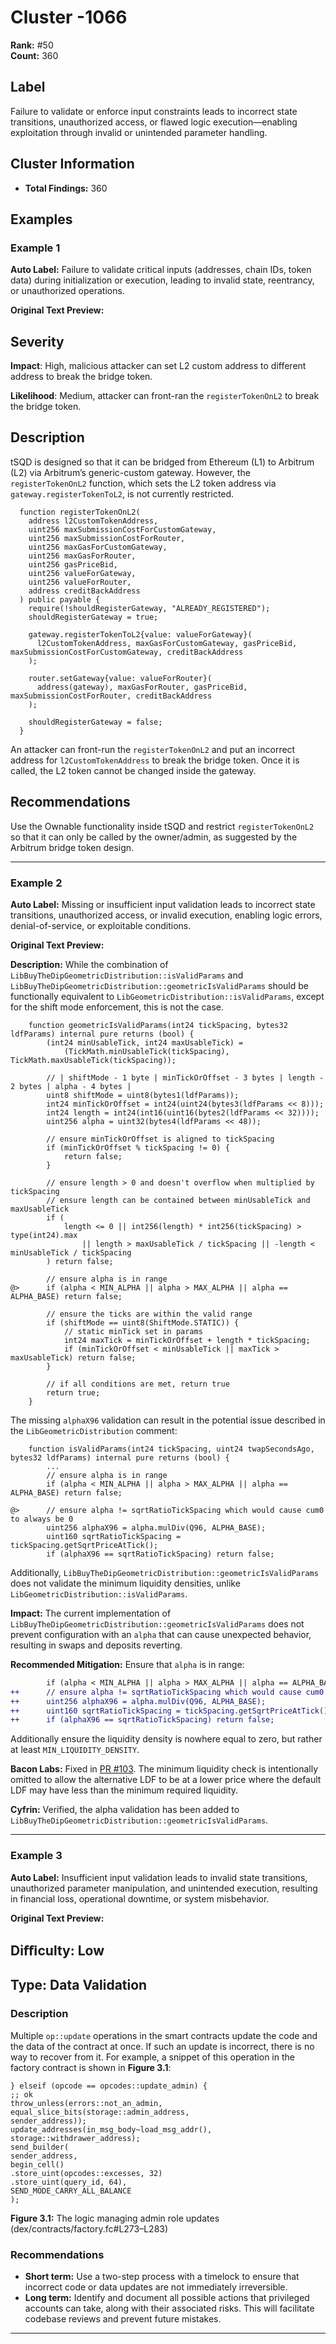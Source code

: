 # Cluster -1066

**Rank:** #50  
**Count:** 360  

## Label
Failure to validate or enforce input constraints leads to incorrect state transitions, unauthorized access, or flawed logic execution—enabling exploitation through invalid or unintended parameter handling.

## Cluster Information
- **Total Findings:** 360

## Examples

### Example 1

**Auto Label:** Failure to validate critical inputs (addresses, chain IDs, token data) during initialization or execution, leading to invalid state, reentrancy, or unauthorized operations.  

**Original Text Preview:**

## Severity

**Impact**: High, malicious attacker can set L2 custom address to different address to break the bridge token.

**Likelihood**: Medium, attacker can front-ran the `registerTokenOnL2` to break the bridge token.

## Description

tSQD is designed so that it can be bridged from Ethereum (L1) to Arbitrum (L2) via Arbitrum’s generic-custom gateway.
However, the `registerTokenOnL2` function, which sets the L2 token address via `gateway.registerTokenToL2`, is not currently restricted.

```solidity
  function registerTokenOnL2(
    address l2CustomTokenAddress,
    uint256 maxSubmissionCostForCustomGateway,
    uint256 maxSubmissionCostForRouter,
    uint256 maxGasForCustomGateway,
    uint256 maxGasForRouter,
    uint256 gasPriceBid,
    uint256 valueForGateway,
    uint256 valueForRouter,
    address creditBackAddress
  ) public payable {
    require(!shouldRegisterGateway, "ALREADY_REGISTERED");
    shouldRegisterGateway = true;

    gateway.registerTokenToL2{value: valueForGateway}(
      l2CustomTokenAddress, maxGasForCustomGateway, gasPriceBid, maxSubmissionCostForCustomGateway, creditBackAddress
    );

    router.setGateway{value: valueForRouter}(
      address(gateway), maxGasForRouter, gasPriceBid, maxSubmissionCostForRouter, creditBackAddress
    );

    shouldRegisterGateway = false;
  }
```

An attacker can front-run the `registerTokenOnL2` and put an incorrect address for `l2CustomTokenAddress` to break the bridge token. Once it is called, the L2 token cannot be changed inside the gateway.

## Recommendations

Use the Ownable functionality inside tSQD and restrict `registerTokenOnL2` so that it can only be called by the owner/admin, as suggested by the Arbitrum bridge token design.

---
### Example 2

**Auto Label:** Missing or insufficient input validation leads to incorrect state transitions, unauthorized access, or invalid execution, enabling logic errors, denial-of-service, or exploitable conditions.  

**Original Text Preview:**

**Description:** While the combination of `LibBuyTheDipGeometricDistribution::isValidParams` and `LibBuyTheDipGeometricDistribution::geometricIsValidParams` should be functionally equivalent to `LibGeometricDistribution::isValidParams`, except for the shift mode enforcement, this is not the case.

```solidity
    function geometricIsValidParams(int24 tickSpacing, bytes32 ldfParams) internal pure returns (bool) {
        (int24 minUsableTick, int24 maxUsableTick) =
            (TickMath.minUsableTick(tickSpacing), TickMath.maxUsableTick(tickSpacing));

        // | shiftMode - 1 byte | minTickOrOffset - 3 bytes | length - 2 bytes | alpha - 4 bytes |
        uint8 shiftMode = uint8(bytes1(ldfParams));
        int24 minTickOrOffset = int24(uint24(bytes3(ldfParams << 8)));
        int24 length = int24(int16(uint16(bytes2(ldfParams << 32))));
        uint256 alpha = uint32(bytes4(ldfParams << 48));

        // ensure minTickOrOffset is aligned to tickSpacing
        if (minTickOrOffset % tickSpacing != 0) {
            return false;
        }

        // ensure length > 0 and doesn't overflow when multiplied by tickSpacing
        // ensure length can be contained between minUsableTick and maxUsableTick
        if (
            length <= 0 || int256(length) * int256(tickSpacing) > type(int24).max
                || length > maxUsableTick / tickSpacing || -length < minUsableTick / tickSpacing
        ) return false;

        // ensure alpha is in range
@>      if (alpha < MIN_ALPHA || alpha > MAX_ALPHA || alpha == ALPHA_BASE) return false;

        // ensure the ticks are within the valid range
        if (shiftMode == uint8(ShiftMode.STATIC)) {
            // static minTick set in params
            int24 maxTick = minTickOrOffset + length * tickSpacing;
            if (minTickOrOffset < minUsableTick || maxTick > maxUsableTick) return false;
        }

        // if all conditions are met, return true
        return true;
    }
```

The missing `alphaX96` validation can result in the potential issue described in the `LibGeometricDistribution` comment:

```solidity
    function isValidParams(int24 tickSpacing, uint24 twapSecondsAgo, bytes32 ldfParams) internal pure returns (bool) {
        ...
        // ensure alpha is in range
        if (alpha < MIN_ALPHA || alpha > MAX_ALPHA || alpha == ALPHA_BASE) return false;

@>      // ensure alpha != sqrtRatioTickSpacing which would cause cum0 to always be 0
        uint256 alphaX96 = alpha.mulDiv(Q96, ALPHA_BASE);
        uint160 sqrtRatioTickSpacing = tickSpacing.getSqrtPriceAtTick();
        if (alphaX96 == sqrtRatioTickSpacing) return false;
```

Additionally, `LibBuyTheDipGeometricDistribution::geometricIsValidParams` does not validate the minimum liquidity densities, unlike `LibGeometricDistribution::isValidParams`.

**Impact:** The current implementation of `LibBuyTheDipGeometricDistribution::geometricIsValidParams` does not prevent configuration with an `alpha` that can cause unexpected behavior, resulting in swaps and deposits reverting.

**Recommended Mitigation:** Ensure that `alpha` is in range:
```diff
        if (alpha < MIN_ALPHA || alpha > MAX_ALPHA || alpha == ALPHA_BASE) return false;
++      // ensure alpha != sqrtRatioTickSpacing which would cause cum0 to always be 0
++      uint256 alphaX96 = alpha.mulDiv(Q96, ALPHA_BASE);
++      uint160 sqrtRatioTickSpacing = tickSpacing.getSqrtPriceAtTick();
++      if (alphaX96 == sqrtRatioTickSpacing) return false;
```

Additionally ensure the liquidity density is nowhere equal to zero, but rather at least `MIN_LIQUIDITY_DENSITY`.

**Bacon Labs:** Fixed in [PR \#103](https://github.com/timeless-fi/bunni-v2/pull/103). The minimum liquidity check is intentionally omitted to allow the alternative LDF to be at a lower price where the default LDF may have less than the minimum required liquidity.

**Cyfrin:** Verified, the alpha validation has been added to `LibBuyTheDipGeometricDistribution::geometricIsValidParams`.

---
### Example 3

**Auto Label:** Insufficient input validation leads to invalid state transitions, unauthorized parameter manipulation, and unintended execution, resulting in financial loss, operational downtime, or system misbehavior.  

**Original Text Preview:**

## Diﬃculty: Low

## Type: Data Validation

### Description
Multiple `op::update` operations in the smart contracts update the code and the data of the contract at once. If such an update is incorrect, there is no way to recover from it. For example, a snippet of this operation in the factory contract is shown in **Figure 3.1**:

```plaintext
} elseif (opcode == opcodes::update_admin) {
;; ok
throw_unless(errors::not_an_admin, equal_slice_bits(storage::admin_address,
sender_address));
update_addresses(in_msg_body~load_msg_addr(), storage::withdrawer_address);
send_builder(
sender_address,
begin_cell()
.store_uint(opcodes::excesses, 32)
.store_uint(query_id, 64),
SEND_MODE_CARRY_ALL_BALANCE
);
```

**Figure 3.1:** The logic managing admin role updates  
(dex/contracts/factory.fc#L273–L283)

### Recommendations
- **Short term:** Use a two-step process with a timelock to ensure that incorrect code or data updates are not immediately irreversible.
- **Long term:** Identify and document all possible actions that privileged accounts can take, along with their associated risks. This will facilitate codebase reviews and prevent future mistakes.

---
